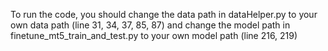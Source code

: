 To run the code, you should change the data path in dataHelper.py to your own data path (line 31, 34, 37, 85, 87) and change the model path in finetune_mt5_train_and_test.py to your own model path (line 216, 219)
